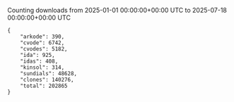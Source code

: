 
Counting downloads from 2025-01-01 00:00:00+00:00 UTC to 2025-07-18 00:00:00+00:00 UTC

```
{
    "arkode": 390,
    "cvode": 6742,
    "cvodes": 5182,
    "ida": 925,
    "idas": 408,
    "kinsol": 314,
    "sundials": 48628,
    "clones": 140276,
    "total": 202865
}
```
